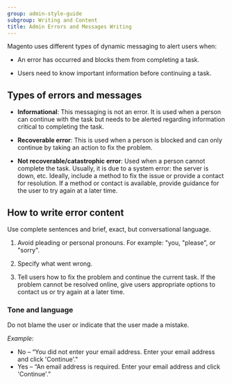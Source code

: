 ```yaml
---
group: admin-style-guide
subgroup: Writing and Content
title: Admin Errors and Messages Writing
---
```

Magento uses different types of dynamic messaging to alert users when:

*  An error has occurred and blocks them from completing a task.

*  Users need to know important information before continuing a task.

## Types of errors and messages

*  **Informational**: This messaging is not an error. It is used when a person can continue with the task but needs to be alerted regarding information critical to completing the task.

*  **Recoverable error**: This is used when a person is blocked and can only continue by taking an action to fix the problem.

*  **Not recoverable/catastrophic error**: Used when a person cannot complete the task. Usually, it is due to a system error: the server is down, etc. Ideally, include a method to fix the issue or provide a contact for resolution. If a method or contact is available, provide guidance for the user to try again at a later time.

## How to write error content

Use complete sentences and brief, exact, but conversational language.

1. Avoid pleading or personal pronouns. For example: "you, "please", or "sorry".

1. Specify what went wrong.

1. Tell users how to fix the problem and continue the current task. If the problem cannot be resolved online, give users appropriate options to contact us or try again at a later time.

### Tone and language

Do not blame the user or indicate that the user made a mistake.

*Example:*

*  No – “You did not enter your email address. Enter your email address and click 'Continue'."
*  Yes – “An email address is required. Enter your email address and click 'Continue'.”

